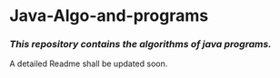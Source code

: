 # Java-Algo-and-programs
### *This repository contains the algorithms of java programs.*
A detailed Readme shall be updated soon. 
